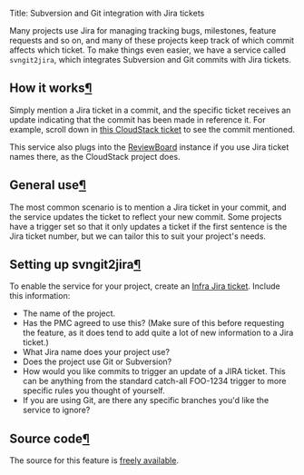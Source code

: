 Title: Subversion and Git integration with Jira tickets

Many projects use Jira for managing tracking bugs, milestones, feature requests and so on, and many of these projects keep track of which commit affects which ticket. To make things even easier, we have a service called `svngit2jira`, which integrates
Subversion and Git commits with Jira tickets.

<h2 id="how-it-works">How it works<a class="headerlink" href="#how-it-works" title="Permanent link">&para;</a></h2>

Simply mention a Jira ticket in a commit, and the specific ticket receives an update indicating that the commit has been made in reference it. For example, scroll down in <a href="https://issues.apache.org/jira/browse/CLOUDSTACK-1638" target="_blank">this CloudStack ticket</a> to see the commit mentioned.

This service also plugs into the <a href="https://reviews.apache.org/r/" target="_blank">ReviewBoard</a> instance if you use Jira ticket names there, as the CloudStack project does.</p>

<h2 id="general-use-of-the-service">General use<a class="headerlink" href="#general-use-of-the-service" title="Permanent link">&para;</a></h2>

The most common scenario is to mention a Jira ticket in your commit, and the service updates the ticket to reflect your new commit. Some 
projects have a trigger set so that it only updates a ticket if the first  sentence is the Jira ticket number, but we can tailor this to suit your project's needs.

<h2 id="getting-set-up-for-svngit2jira">Setting up svngit2jira<a class="headerlink" href="#getting-set-up-for-svngit2jira" title="Permanent link">&para;</a></h2>

To enable the service for your project, create an 
<a href="https://issues.apache.org/jira/browse/INFRA" target="_blank">Infra Jira ticket</a>. Include this information:

  - The name of the project.
  - Has the PMC agreed to use this? (Make sure of this before requesting the feature, as it does tend to add quite a lot of new information to a Jira ticket.)
  - What Jira name does your project use?
  - Does the project use Git or Subversion?
  - How would you like commits to trigger an update of a JIRA ticket. This can be anything from the standard catch-all FOO-1234 trigger to more specific rules you thought of yourself.
  - If you are using Git, are there any specific branches you'd like the service to ignore?
  
<h2 id="source-code">Source code<a class="headerlink" href="#source-code" title="Permanent link">&para;</a></h2>

The source for this feature is <a href="https://svn.apache.org/repos/infra/infrastructure/trunk/projects/svngit2jira/" target="_blank">freely available</a>.
